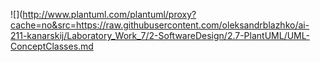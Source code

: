 ![](http://www.plantuml.com/plantuml/proxy?cache=no&src=https://raw.githubusercontent.com/oleksandrblazhko/ai-211-kanarskij/Laboratory_Work_7/2-SoftwareDesign/2.7-PlantUML/UML-ConceptClasses.md

